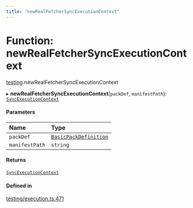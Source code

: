 ```yaml
---
title: "newRealFetcherSyncExecutionContext"
---
```

# Function: newRealFetcherSyncExecutionContext

[testing](../modules/testing.md).newRealFetcherSyncExecutionContext

▸ **newRealFetcherSyncExecutionContext**(`packDef`, `manifestPath`): [`SyncExecutionContext`](../interfaces/core.SyncExecutionContext.md)

#### Parameters

| Name | Type |
| :------ | :------ |
| `packDef` | [`BasicPackDefinition`](../types/core.BasicPackDefinition.md) |
| `manifestPath` | `string` |

#### Returns

[`SyncExecutionContext`](../interfaces/core.SyncExecutionContext.md)

#### Defined in

[testing/execution.ts:471](https://github.com/coda/packs-sdk/blob/main/testing/execution.ts#L471)
